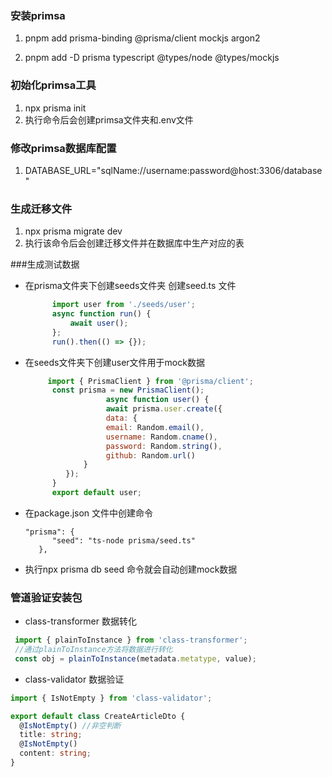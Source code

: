 ### 安装primsa

1. pnpm add prisma-binding @prisma/client mockjs argon2

2. pnpm add -D prisma typescript @types/node @types/mockjs

### 初始化primsa工具

1. npx prisma init
2. 执行命令后会创建primsa文件夹和.env文件

### 修改primsa数据库配置

1. DATABASE_URL="sqlName://username:password@host:3306/database"

### 生成迁移文件

1. npx prisma migrate dev
2. 执行该命令后会创建迁移文件并在数据库中生产对应的表

###生成测试数据

- 在prisma文件夹下创建seeds文件夹 创建seed.ts 文件
  ```javascript
        import user from './seeds/user';
        async function run() { 
            await user();
        };
        run().then(() => {});
  ```
- 在seeds文件夹下创建user文件用于mock数据
  ```javascript
       import { PrismaClient } from '@prisma/client';
        const prisma = new PrismaClient();
                    async function user() {
                    await prisma.user.create({
                    data: {
                    email: Random.email(),
                    username: Random.cname(),
                    password: Random.string(),
                    github: Random.url()
               }
           });
        }
        export default user;
  ```

- 在package.json 文件中创建命令
  ```
  "prisma": {
        "seed": "ts-node prisma/seed.ts"
     },
  ```
- 执行npx prisma db seed 命令就会自动创建mock数据

### 管道验证安装包

- class-transformer   数据转化
```ts
 import { plainToInstance } from 'class-transformer';
 //通过plainToInstance方法将数据进行转化
 const obj = plainToInstance(metadata.metatype, value);
```
- class-validator   数据验证
```ts
import { IsNotEmpty } from 'class-validator';

export default class CreateArticleDto {
  @IsNotEmpty() //非空判断
  title: string;
  @IsNotEmpty()
  content: string;
}
```
